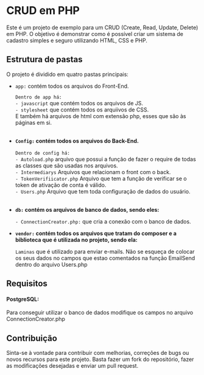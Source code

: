 <html lang="pt-br">
<body>
    <h1>CRUD em PHP</h1>
    <p>Este é um projeto de exemplo para um CRUD (Create, Read, Update, Delete) em PHP. O objetivo é demonstrar como é possível criar um sistema de cadastro simples e seguro utilizando HTML, CSS e PHP.</p>
    <h2>Estrutura de pastas</h2>
    <p>O projeto é dividido em quatro pastas principais:</p>
    <ul>
        <li>
            <p><code>app:</code> contém todos os arquivos do Front-End.</p>
            <code>Dentro de app há: </code> <br>
            <code>- javascript</code> que contém todos os arquivos de JS.<br>
            <code>- stylesheet</code> que contém todos os arquiivos de CSS.<br>
            E também há arquivos de html com extensão php, esses que são às páginas em si. <br><br>
        </li>
        <li>
            <b><p><code>Config:</code> contém todos os arquivos do Back-End.<br></p></b>
            <code>Dentro de config há:</code><br> 
            <code>- Autoload.php</code> arquivo que possui a função de fazer o require de todas as classes que são usadas nos arquivos.<br>
            <code>- Intermediarys</code> Arquivos que relacionam o front com o back.<br>
            <code>- TokenVerifiicator.php</code> Arquivo que tem  a função de verificar se o token de ativação de conta é válido.<br>
            <code>- Users.php</code> Arquivo que tem toda configuração de dados do usuário.<br><br>
        </li>
        <li>
            <b><p><code>db:</code> contém os arquivos de banco de dados, sendo eles:</p></b>
            <code>- ConnectionCreator.php:</code> que cria a conexão com o banco de dados.<br>
        </li>
        <li>
            <b><p><code>vendor:</code> contém todos os arquivos que tratam do composer e a biblioteca que é utilizada no projeto, sendo ela: </p></b>
            <code>Laminas</code> que é utilizado para enviar e-mails. Não se esqueça de colocar os seus dados no campos que estao comentados na função EmailSend dentro do arquivo Users.php
        </li>
    </ul>
    <h2>Requisitos</h2>
    <h4>PostgreSQL:</h4>
    Para conseguir utilizar o banco de dados modifique os campos no arquivo ConnectionCreator.php
<h2>Contribuição</h2>
<p>Sinta-se à vontade para contribuir com melhorias, correções de bugs ou novos recursos para este projeto. Basta fazer um fork do repositório, fazer as modificações desejadas e enviar um pull request.</p>    
</body>